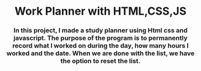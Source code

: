 <h1 align="center">Work Planner with HTML,CSS,JS</h1>
<h3 align="center">In this project, I made a study planner using Html css and javascript. The purpose of the program is to permanently record what I worked on during the day, how many hours I worked and the date. When we are done with the list, we have the option to reset the list.</h3>


